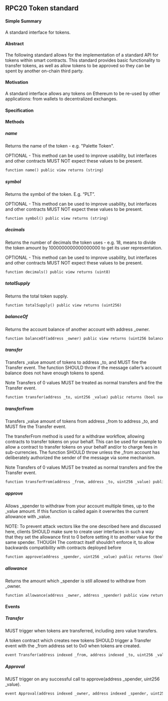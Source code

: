 ## RPC20 Token standard

#### Simple Summary
A standard interface for tokens.

#### Abstract
The following standard allows for the implementation of a standard API for tokens within smart contracts. This standard provides basic functionality to transfer tokens, as well as allow tokens to be approved so they can be spent by another on-chain third party.

#### Motivation
A standard interface allows any tokens on Ethereum to be re-used by other applications: from wallets to decentralized exchanges.

#### Specification
#### Methods

##### name 
Returns the name of the token - e.g. "Palette Token".

OPTIONAL - This method can be used to improve usability, but interfaces and other contracts MUST NOT expect these values to be present.

```dtd
function name() public view returns (string)
```

##### symbol 
Returns the symbol of the token. E.g. “PLT”.

OPTIONAL - This method can be used to improve usability, but interfaces and other contracts MUST NOT expect these values to be present.
```dtd
function symbol() public view returns (string)
```

##### decimals
Returns the number of decimals the token uses - e.g. 18, means to divide the token amount by 1000000000000000000 to get its user representation.

OPTIONAL - This method can be used to improve usability, but interfaces and other contracts MUST NOT expect these values to be present.

```dtd
function decimals() public view returns (uint8)
```

##### totalSupply
Returns the total token supply.

```dtd
function totalSupply() public view returns (uint256)
```

##### balanceOf
Returns the account balance of another account with address _owner.

```dtd
function balanceOf(address _owner) public view returns (uint256 balance)
```

##### transfer
Transfers _value amount of tokens to address _to, and MUST fire the Transfer event. The function SHOULD throw if the message caller’s account balance does not have enough tokens to spend.

Note Transfers of 0 values MUST be treated as normal transfers and fire the Transfer event.

```dtd
function transfer(address _to, uint256 _value) public returns (bool success)
```

##### transferFrom
Transfers _value amount of tokens from address _from to address _to, and MUST fire the Transfer event.

The transferFrom method is used for a withdraw workflow, allowing contracts to transfer tokens on your behalf. This can be used for example to allow a contract to transfer tokens on your behalf and/or to charge fees in sub-currencies. The function SHOULD throw unless the _from account has deliberately authorized the sender of the message via some mechanism.

Note Transfers of 0 values MUST be treated as normal transfers and fire the Transfer event.

```dtd
function transferFrom(address _from, address _to, uint256 _value) public returns (bool success)
```

##### approve
Allows _spender to withdraw from your account multiple times, up to the _value amount. If this function is called again it overwrites the current allowance with _value.

NOTE: To prevent attack vectors like the one described here and discussed here, clients SHOULD make sure to create user interfaces in such a way that they set the allowance first to 0 before setting it to another value for the same spender. THOUGH The contract itself shouldn’t enforce it, to allow backwards compatibility with contracts deployed before

```dtd
function approve(address _spender, uint256 _value) public returns (bool success)
```

##### allowance
Returns the amount which _spender is still allowed to withdraw from _owner.

```dtd
function allowance(address _owner, address _spender) public view returns (uint256 remaining)
```

#### Events

##### Transfer
MUST trigger when tokens are transferred, including zero value transfers.

A token contract which creates new tokens SHOULD trigger a Transfer event with the _from address set to 0x0 when tokens are created.

```dtd
event Transfer(address indexed _from, address indexed _to, uint256 _value)
```

##### Approval
MUST trigger on any successful call to approve(address _spender, uint256 _value).

```dtd
event Approval(address indexed _owner, address indexed _spender, uint256 _value)
```
